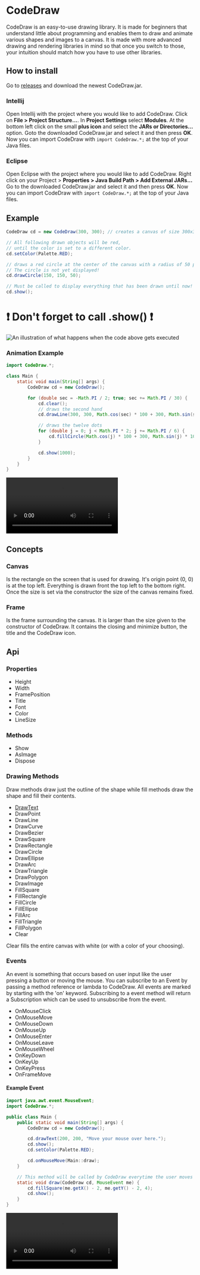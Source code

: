 # CodeDraw

CodeDraw is an easy-to-use drawing library.
It is made for beginners that understand little about programming and enables them
to draw and animate various shapes and images to a canvas.
It is made with more advanced drawing and rendering libraries in mind
so that once you switch to those, your intuition should match how you have to use other libraries. 

## How to install

Go to [releases](https://github.com/Krassnig/CodeDrawForJava/releases) and download the newest CodeDraw.jar.

### Intellij

Open Intellij with the project where you would like to add CodeDraw. Click on **File > Project Structure...**.
In **Project Settings** select **Modules**.
At the bottom left click on the small **plus icon** and select the **JARs or Directories...** option.
Goto the downloaded CodeDraw.jar and select it and then press **OK**.
Now you can import CodeDraw with ```import CodeDraw.*;``` at the top of your Java files.

### Eclipse

Open Eclipse with the project where you would like to add CodeDraw. Right click on your Project > **Properties > Java Build Path > Add External JARs...**
Go to the downloaded CodeDraw.jar and select it and then press **OK**.
Now you can import CodeDraw with ```import CodeDraw.*;``` at the top of your Java files.


## Example

```java
CodeDraw cd = new CodeDraw(300, 300); // creates a canvas of size 300x300 pixel

// All following drawn objects will be red,
// until the color is set to a different color.
cd.setColor(Palette.RED);

// draws a red circle at the center of the canvas with a radius of 50 pixel.
// The circle is not yet displayed!
cd.drawCircle(150, 150, 50);

// Must be called to display everything that has been drawn until now!
cd.show();
```
# ❗ Don't forget to call .show() ❗

![An illustration of what happens when the code above gets executed](https://github.com/Krassnig/CodeDrawForJava/blob/450ce7d17d071a3f74168fa459eae28aa519b4de/illustrations/basics.png)

### Animation Example

```java
import CodeDraw.*;

class Main {
	static void main(String[] args) {
		CodeDraw cd = new CodeDraw();

		for (double sec = -Math.PI / 2; true; sec += Math.PI / 30) {
			cd.clear();
			// draws the second hand
			cd.drawLine(300, 300, Math.cos(sec) * 100 + 300, Math.sin(sec) * 100 + 300);

			// draws the twelve dots
			for (double j = 0; j < Math.PI * 2; j += Math.PI / 6) {
				cd.fillCircle(Math.cos(j) * 100 + 300, Math.sin(j) * 100 + 300, 4);
			}

			cd.show(1000);
		}
	}
}
```
![An illustration of the clock code above](https://github.com/Krassnig/CodeDrawForJava/blob/33d7c1255e86ffce8e5c6ebc1cc509589f6c0a73/illustrations/clock.mp4)

## Concepts

### Canvas

Is the rectangle on the screen that is used for drawing. It's origin
point (0, 0) is at the top left. Everything is drawn front the top left to the bottom right.
Once the size is set via the constructor the size of the canvas remains fixed.

### Frame

Is the frame surrounding the canvas. It is larger than the size given to the constructor
of CodeDraw. It contains the closing and minimize button, the title and the CodeDraw icon.

## Api

### Properties

- Height
- Width
- FramePosition
- Title
- Font
- Color
- LineSize

### Methods

- Show
- AsImage
- Dispose

### Drawing Methods

Draw methods draw just the outline of the shape while fill methods draw the shape and fill their contents.

- [DrawText](https://github.com/Krassnig/CodeDrawForJava/blob/3b3f0d94ab674e355c17e1f2f7fa30ab1efc442f/src/CodeDraw/CodeDraw.java#L194)
- DrawPoint
- DrawLine
- DrawCurve
- DrawBezier
- DrawSquare
- DrawRectangle
- DrawCircle
- DrawEllipse
- DrawArc
- DrawTriangle
- DrawPolygon
- DrawImage
- FillSquare
- FillRectangle
- FillCircle
- FillEllipse
- FillArc
- FillTriangle
- FillPolygon
- Clear

Clear fills the entire canvas with white (or with a color of your choosing).

### Events

An event is something that occurs based on user input like the user
pressing a button or moving the mouse. You can subscribe to an Event
by passing a method reference or lambda to CodeDraw.
All events are marked by starting with the 'on' keyword.
Subscribing to a event method will return a Subscription which
can be used to unsubscribe from the event.

- OnMouseClick
- OnMouseMove
- OnMouseDown
- OnMouseUp
- OnMouseEnter
- OnMouseLeave
- OnMouseWheel
- OnKeyDown
- OnKeyUp
- OnKeyPress
- OnFrameMove

#### Example Event

```java
import java.awt.event.MouseEvent;
import CodeDraw.*;

public class Main {
	public static void main(String[] args) {
		CodeDraw cd = new CodeDraw();

		cd.drawText(200, 200, "Move your mouse over here.");
		cd.show();
		cd.setColor(Palette.RED);

		cd.onMouseMove(Main::draw);
	}

	// This method will be called by CodeDraw everytime the user moves their mouse
	static void draw(CodeDraw cd, MouseEvent me) {
		cd.fillSquare(me.getX() - 2, me.getY() - 2, 4);
		cd.show();
	}
}
```
![An illustration of the event example above](https://github.com/Krassnig/CodeDrawForJava/blob/33d7c1255e86ffce8e5c6ebc1cc509589f6c0a73/illustrations/event.mp4)